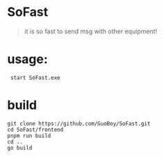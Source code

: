 # SoFast
> it is so fast to send msg with other equipment!

# usage:
```shell
 start SoFast.exe
```

# build

```shell
git clone https://github.com/GuoBoy/SoFast.git
cd SoFast/frontend
pnpm run build
cd ..
go build
```